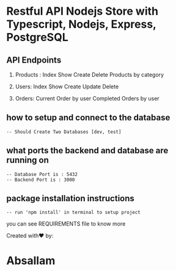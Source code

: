 # Restful API Nodejs Store with Typescript, Nodejs, Express, PostgreSQL

## API Endpoints
1. Products :
Index
Show
Create
Delete
Products by category

1. Users:
Index
Show
Create
Update
Delete

1. Orders:
Current Order by user
Completed Orders by user

## how to setup and connect to the database
    
    -- Should Create Two Databases [dev, test]
    
## what ports the backend and database are running on

    -- Database Port is : 5432
    -- Backend Port is : 3000

## package installation instructions

    -- run 'npm install' in terminal to setup project

you can see REQUIREMENTS file to know more 


Created with❤️ by:
# Absallam
